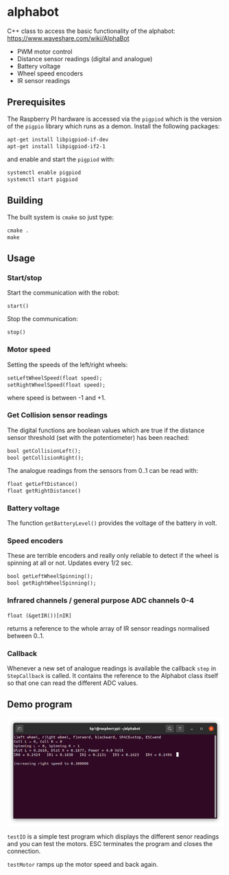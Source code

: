 # alphabot
C++ class to access the basic functionality of the alphabot:
https://www.waveshare.com/wiki/AlphaBot

 - PWM motor control
 - Distance sensor readings (digital and analogue)
 - Battery voltage
 - Wheel speed encoders
 - IR sensor readings

## Prerequisites

The Raspberry PI hardware is accessed via the
`pigpiod` which is the version of the `pigpio` library
which runs as a demon. Install the following packages:
```
apt-get install libpigpiod-if-dev
apt-get install libpigpiod-if2-1
```
and enable and start the `pigpiod` with:
```
systemctl enable pigpiod
systemctl start pigpiod 
```

## Building

The built system is `cmake` so just type:
```
cmake .
make
```

## Usage

### Start/stop

Start the communication with the robot:
```
start()
```

Stop the communication:
```
stop()
```

### Motor speed

Setting the speeds of the left/right wheels:
```
setLeftWheelSpeed(float speed);
setRightWheelSpeed(float speed);
```
where speed is between -1 and +1.

### Get Collision sensor readings

The digital functions are boolean values which are true if the
distance sensor threshold (set with the potentiometer) has been reached:
```
bool getCollisionLeft();
bool getCollisionRight();
```

The analogue readings from the sensors from 0..1 can be read with:
```
float getLeftDistance()
float getRightDistance()
```

### Battery voltage

The function `getBatteryLevel()` provides the voltage of the battery
in volt.

### Speed encoders

These are terrible encoders and really only reliable to detect if the
wheel is spinning at all or not. Updates every 1/2 sec.
```
bool getLeftWheelSpinning();
bool getRightWheelSpinning();
```

### Infrared channels / general purpose ADC channels 0-4

```
float (&getIR())[nIR]
```
returns a reference to the whole array of IR sensor readings
normalised between 0..1.

### Callback

Whenever a new set of analogue readings is available the callback `step`
in `StepCallback` is called. It contains the reference to the Alphabot
class itself so that one can read the different ADC values.

## Demo program

![alt tag](testIO.png)

`testIO` is a simple test program which displays the different
senor readings and you can test the motors.
ESC terminates the program and closes the connection.

`testMotor` ramps up the motor speed and back again.

